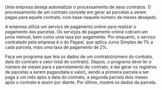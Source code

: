 Uma empresa deseja automatizar o processamento de seus contratos. O processamento de um contrato consiste em gerar as parcelas a serem pagas para aquele contrato, com base naquele número de meses desejado.

A empresa utiliza um serviço de pagamento online para realizar o pagamento das parcelas. Os serviços de pagamento online cobram um juros mensal, bem como uma taxa por pagamento. Por enquanto, o serviço contratado pela empresa é o do Paypal, que aplica Juros Simples de 1% a cada parcela, mais uma taxa de pagamento de 2%.

Faça um programa que leia os dados de um contrato(número do contrato, data do contrato e valor total do contrato). Depois, o programa deve ler o número de meses para o parcelamento do contrato, e daí gerar os registros de parcelas a serem pagas(data e valor), sendo a primeira parcela a ser paga a um mês após a data do contrato, a segunda parcela dois meses após o contrato e assim por diante. Por último, mostre os dados da parcela.
